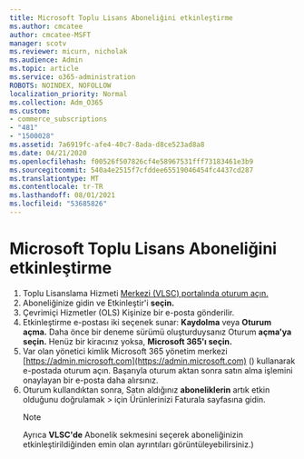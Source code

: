 ```yaml
---
title: Microsoft Toplu Lisans Aboneliğini etkinleştirme
ms.author: cmcatee
author: cmcatee-MSFT
manager: scotv
ms.reviewer: micurn, nicholak
ms.audience: Admin
ms.topic: article
ms.service: o365-administration
ROBOTS: NOINDEX, NOFOLLOW
localization_priority: Normal
ms.collection: Adm_O365
ms.custom:
- commerce_subscriptions
- "481"
- "1500028"
ms.assetid: 7a6919fc-afe4-40c7-8ada-d8ce523ad8a8
ms.date: 04/21/2020
ms.openlocfilehash: f00526f507826cf4e58967531fff73183461e3b9
ms.sourcegitcommit: 540a4e2515f7cfddee65519046454fc4437cd287
ms.translationtype: MT
ms.contentlocale: tr-TR
ms.lasthandoff: 08/01/2021
ms.locfileid: "53685826"
---
```

# <a name="activating-a-microsoft-volume-license-subscription"></a>Microsoft Toplu Lisans Aboneliğini etkinleştirme

1. Toplu Lisanslama Hizmeti [Merkezi (VLSC) portalında oturum açın.](https://go.microsoft.com/fwlink/p/?LinkId=329762)
2. Aboneliğinize gidin ve Etkinleştir'i **seçin.**
3. Çevrimiçi Hizmetler (OLS) Kişinize bir e-posta gönderilir.
4. Etkinleştirme e-postası iki seçenek sunar: **Kaydolma** veya **Oturum açma.** Daha önce bir deneme sürümü oluşturduysanız Oturum **açma'ya seçin.** Henüz bir kiracınız yoksa, **Microsoft 365'ı seçin.**
5. Var olan yönetici kimlik Microsoft 365 yönetim merkezi [https://admin.microsoft.com](https://admin.microsoft.com) () kullanarak e-postada oturum açın. Başarıyla oturum aktan sonra satın alma işlemini onaylayan bir e-posta daha alırsınız.
6. Oturum kullandıktan sonra, Satın aldığınız **aboneliklerin** artık etkin olduğunu doğrulamak \> [](https://go.microsoft.com/fwlink/p/?linkid=842054) için Ürünlerinizi Faturala sayfasına gidin. 
    > [!NOTE]
    > Ayrıca **VLSC'de** Abonelik sekmesini seçerek aboneliğinizin etkinleştirildiğinden emin olan ayrıntıları görüntüleyebilirsiniz.)

